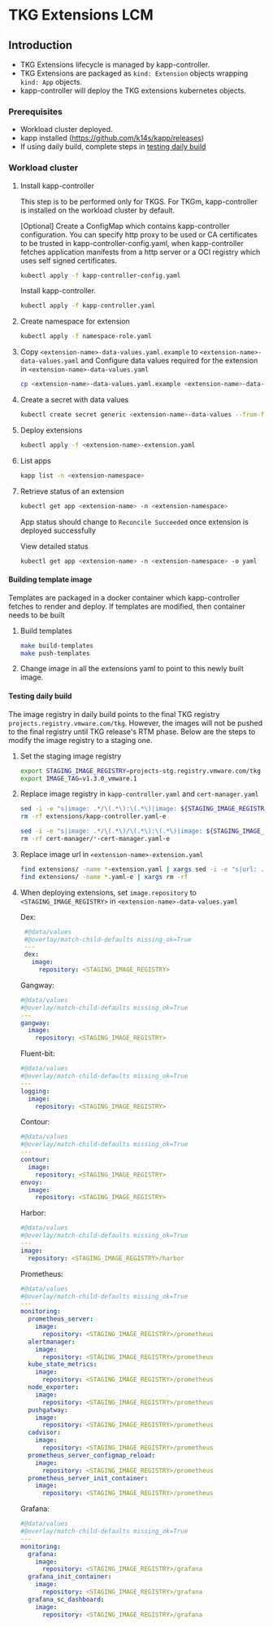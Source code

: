 # TKG Extensions LCM

## Introduction

* TKG Extensions lifecycle is managed by kapp-controller.
* TKG Extensions are packaged as `kind: Extension` objects wrapping `kind: App` objects.
* kapp-controller will deploy the TKG extensions kubernetes objects.

### Prerequisites

* Workload cluster deployed.
* kapp installed (<https://github.com/k14s/kapp/releases>)
* If using daily build, complete steps in [testing daily build](#testing-daily-build)

### Workload cluster

1. Install kapp-controller

    This step is to be performed only for TKGS. For TKGm, kapp-controller is installed on the workload cluster by default.

    [Optional] Create a ConfigMap which contains kapp-controller configuration. You can specify http proxy to be used or CA certificates to be trusted in kapp-controller-config.yaml, when kapp-controller fetches application manifests from a http server or a OCI registry which uses self signed certificates.

    ```sh
    kubectl apply -f kapp-controller-config.yaml
    ```

    Install kapp-controller.

    ```sh
    kubectl apply -f kapp-controller.yaml
    ```

2. Create namespace for extension

    ```sh
    kubectl apply -f namespace-role.yaml
    ```

3. Copy `<extension-name>-data-values.yaml.example` to `<extension-name>-data-values.yaml` and
   Configure data values required for the extension in `<extension-name>-data-values.yaml`

   ```sh
   cp <extension-name>-data-values.yaml.example <extension-name>-data-values.yaml
   ```

4. Create a secret with data values

   ```sh
   kubectl create secret generic <extension-name>-data-values --from-file=values.yaml=<extension-name>-data-values.yaml -n <extension-namespace>
   ```

5. Deploy extensions

    ```sh
    kubectl apply -f <extension-name>-extension.yaml
    ```

6. List apps

    ```sh
    kapp list -n <extension-namespace>
    ```

7. Retrieve status of an extension

    ```sh
    kubectl get app <extension-name> -n <extension-namespace>
    ```

   App status should change to `Reconcile Succeeded` once extension is deployed successfully

   View detailed status

   ```sh
   kubectl get app <extension-name> -n <extension-namespace> -o yaml
   ```

#### Building template image

Templates are packaged in a docker container which kapp-controller fetches to render and deploy.
If templates are modified, then container needs to be built

1. Build templates

    ```sh
    make build-templates
    make push-templates
    ```

2. Change image in all the extensions yaml to point to this newly built image.

#### Testing daily build

The image registry in daily build points to the final TKG registry `projects.registry.vmware.com/tkg`.
However, the images will not be pushed to the final registry until TKG release's RTM phase.
Below are the steps to modify the image registry to a staging one.

1. Set the staging image registry

    ```sh
    export STAGING_IMAGE_REGISTRY=projects-stg.registry.vmware.com/tkg
    export IMAGE_TAG=v1.3.0_vmware.1
    ```

2. Replace image registry in `kapp-controller.yaml` and `cert-manager.yaml`

    ```sh
    sed -i -e "s|image: .*/\(.*\):\(.*\)|image: ${STAGING_IMAGE_REGISTRY}/\1:\2|" extensions/kapp-controller.yaml
    rm -rf extensions/kapp-controller.yaml-e

    sed -i -e "s|image: .*/\(.*\)/\(.*\):\(.*\)|image: ${STAGING_IMAGE_REGISTRY}/\1/\2:\3|" cert-manager/*-cert-manager.yaml
    rm -rf cert-manager/*-cert-manager.yaml-e
    ```

3. Replace image url in `<extension-name>-extension.yaml`

    ```sh
    find extensions/ -name *-extension.yaml | xargs sed -i -e "s|url: .*tkg-extensions-templates:.*|url: ${STAGING_IMAGE_REGISTRY}/tkg-extensions-templates:${IMAGE_TAG}|"
    find extensions/ -name *.yaml-e | xargs rm -rf
    ```

4. When deploying extensions, set `image.repository` to `<STAGING_IMAGE_REGISTRY>` in `<extension-name>-data-values.yaml`

   Dex:

    ```yaml
     #@data/values
     #@overlay/match-child-defaults missing_ok=True
     ---
     dex:
       image:
         repository: <STAGING_IMAGE_REGISTRY>
    ```

   Gangway:

    ```yaml
    #@data/values
    #@overlay/match-child-defaults missing_ok=True
    ---
    gangway:
      image:
        repository: <STAGING_IMAGE_REGISTRY>
    ```

   Fluent-bit:

    ```yaml
    #@data/values
    #@overlay/match-child-defaults missing_ok=True
    ---
    logging:
      image:
        repository: <STAGING_IMAGE_REGISTRY>
    ```

    Contour:

    ```yaml
    #@data/values
    #@overlay/match-child-defaults missing_ok=True
    ---
    contour:
      image:
        repository: <STAGING_IMAGE_REGISTRY>
    envoy:
      image:
        repository: <STAGING_IMAGE_REGISTRY>
    ```

    Harbor:

    ```yaml
    #@data/values
    #@overlay/match-child-defaults missing_ok=True
    ---
    image:
      repository: <STAGING_IMAGE_REGISTRY>/harbor
    ```

    Prometheus:

    ```yaml
    #@data/values
    #@overlay/match-child-defaults missing_ok=True
    ---
    monitoring:
      prometheus_server:
        image:
          repository: <STAGING_IMAGE_REGISTRY>/prometheus
      alertmanager:
        image:
          repository: <STAGING_IMAGE_REGISTRY>/prometheus
      kube_state_metrics:
        image:
          repository: <STAGING_IMAGE_REGISTRY>/prometheus
      node_exporter:
        image:
          repository: <STAGING_IMAGE_REGISTRY>/prometheus
      pushgatway:
        image:
          repository: <STAGING_IMAGE_REGISTRY>/prometheus
      cadvisor:
        image:
          repository: <STAGING_IMAGE_REGISTRY>/prometheus
      prometheus_server_configmap_reload:
        image:
          repository: <STAGING_IMAGE_REGISTRY>/prometheus
      prometheus_server_init_container:
        image:
          repository: <STAGING_IMAGE_REGISTRY>/prometheus
    ```

    Grafana:

    ```yaml
    #@data/values
    #@overlay/match-child-defaults missing_ok=True
    ---
    monitoring:
      grafana:
        image:
          repository: <STAGING_IMAGE_REGISTRY>/grafana
      grafana_init_container:
        image:
          repository: <STAGING_IMAGE_REGISTRY>/grafana
      grafana_sc_dashboard:
        image:
          repository: <STAGING_IMAGE_REGISTRY>/grafana
    ```
